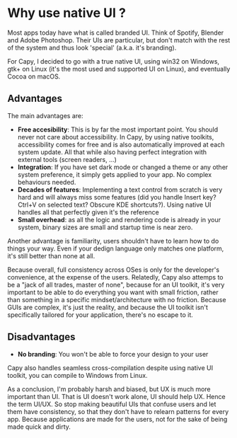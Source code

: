 # Why use native UI ?
Most apps today have what is called branded UI. Think of Spotify, Blender and Adobe Photoshop. Their UIs are particular, but don't match with the rest of the system and thus look 'special' (a.k.a. it's branding).

For Capy, I decided to go with a true native UI, using win32 on Windows, gtk+ on Linux (it's the most used and supported UI on Linux), and eventually Cocoa on macOS.  

## Advantages

The main advantages are:
- **Free accesibility**: This is by far the most important point. You should never not care about accessibility. In Capy, by using native toolkits, accessibility comes for free and is also automatically improved at each system update. All that while also having perfect integration with external tools (screen readers, ...)
- **Integration**: If you have set dark mode or changed a theme or any other system preference, it simply gets applied to your app. No complex behaviours needed.
- **Decades of features**: Implementing a text control from scratch is very hard and will always miss some features (did you handle Insert key? Ctrl+V on selected text? Obscure KDE shortcuts?). Using native UI handles all that perfectly given it's the reference
- **Small overhead**: as all the logic and rendering code is already in your system, binary sizes are small and startup time is near zero.

Another advantage is familiarity, users shouldn't have to learn how to do things your way. Even if your dedign language only matches one platform, it's still better than none at all.

Because overall, full consistency across OSes is only for the developer's convenience, at the expense of the users.
Relatedly, Capy also attemps to be a "jack of all trades, master of none", because for an UI toolkit, it's very important to be able to do everything you want with small friction, rather than something in a specific mindset/architecture with no friction.
Because GUIs are complex, it's just the reality, and because the UI toolkit isn't specifically tailored for your application, there's no escape to it.

## Disadvantages

- **No branding**: You won't be able to force your design to your user

Capy also handles seamless cross-compilation despite using native UI toolkit, you can compile to Windows from Linux.

As a conclusion, I'm probably harsh and biased, but UX is much more important than UI. That is UI doesn't work alone, UI should help UX. Hence the term UI/UX. So stop making beautiful UIs that confuse users and let them have consistency, so that they don't have to relearn patterns for every app. Because applications are made for the users, not for the sake of being made quick and dirty. 